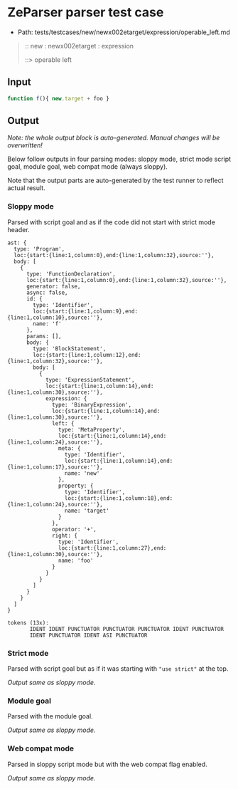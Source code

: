 # ZeParser parser test case

- Path: tests/testcases/new/newx002etarget/expression/operable_left.md

> :: new : newx002etarget : expression
>
> ::> operable left

## Input

`````js
function f(){ new.target + foo }
`````

## Output

_Note: the whole output block is auto-generated. Manual changes will be overwritten!_

Below follow outputs in four parsing modes: sloppy mode, strict mode script goal, module goal, web compat mode (always sloppy).

Note that the output parts are auto-generated by the test runner to reflect actual result.

### Sloppy mode

Parsed with script goal and as if the code did not start with strict mode header.

`````
ast: {
  type: 'Program',
  loc:{start:{line:1,column:0},end:{line:1,column:32},source:''},
  body: [
    {
      type: 'FunctionDeclaration',
      loc:{start:{line:1,column:0},end:{line:1,column:32},source:''},
      generator: false,
      async: false,
      id: {
        type: 'Identifier',
        loc:{start:{line:1,column:9},end:{line:1,column:10},source:''},
        name: 'f'
      },
      params: [],
      body: {
        type: 'BlockStatement',
        loc:{start:{line:1,column:12},end:{line:1,column:32},source:''},
        body: [
          {
            type: 'ExpressionStatement',
            loc:{start:{line:1,column:14},end:{line:1,column:30},source:''},
            expression: {
              type: 'BinaryExpression',
              loc:{start:{line:1,column:14},end:{line:1,column:30},source:''},
              left: {
                type: 'MetaProperty',
                loc:{start:{line:1,column:14},end:{line:1,column:24},source:''},
                meta: {
                  type: 'Identifier',
                  loc:{start:{line:1,column:14},end:{line:1,column:17},source:''},
                  name: 'new'
                },
                property: {
                  type: 'Identifier',
                  loc:{start:{line:1,column:18},end:{line:1,column:24},source:''},
                  name: 'target'
                }
              },
              operator: '+',
              right: {
                type: 'Identifier',
                loc:{start:{line:1,column:27},end:{line:1,column:30},source:''},
                name: 'foo'
              }
            }
          }
        ]
      }
    }
  ]
}

tokens (13x):
       IDENT IDENT PUNCTUATOR PUNCTUATOR PUNCTUATOR IDENT PUNCTUATOR
       IDENT PUNCTUATOR IDENT ASI PUNCTUATOR
`````

### Strict mode

Parsed with script goal but as if it was starting with `"use strict"` at the top.

_Output same as sloppy mode._

### Module goal

Parsed with the module goal.

_Output same as sloppy mode._

### Web compat mode

Parsed in sloppy script mode but with the web compat flag enabled.

_Output same as sloppy mode._
